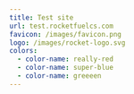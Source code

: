 ```yaml
---
title: Test site
url: test.rocketfuelcs.com
favicon: /images/favicon.png
logo: /images/rocket-logo.svg
colors:
  - color-name: really-red
  - color-name: super-blue
  - color-name: greeeen
---
```


